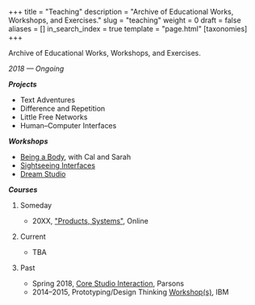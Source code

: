 +++
title = "Teaching"
description = "Archive of Educational Works, Workshops, and Exercises."
slug = "teaching"
weight = 0
draft = false
aliases = []
in_search_index = true
template = "page.html"
[taxonomies]
+++

Archive of Educational Works, Workshops, and Exercises.

_2018 — Ongoing_

**_Projects_**

- Text Adventures
- Difference and Repetition
- Little Free Networks
- Human–Computer Interfaces

**_Workshops_**

- [Being a Body](https://www.are.na/edouard-u/being-a-body-infrastructure), with Cal and Sarah
- [Sightseeing Interfaces](https://www.are.na/block/1678076)
- [Dream Studio](https://www.are.na/edouard-u/dream-studio)

**_Courses_**

1. Someday

   - 20XX, ["Products, Systems"](https://products-systems.glitch.me/), Online

2. Current

   - TBA

3. Past
   - Spring 2018, [Core Studio Interaction](https://csi-18.glitch.me/), Parsons
   - 2014–2015, Prototyping/Design Thinking [Workshop(s)](https://www.youtube.com/watch?v=WwfC11NRPfQ), IBM
